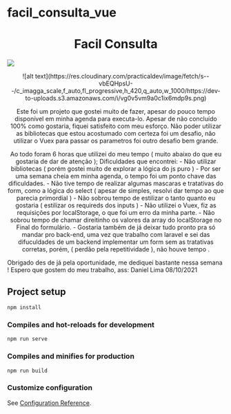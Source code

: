 # facil_consulta_vue
<h1 align="center">Facil Consulta</h1>

![](https://media.giphy.com/media/3OtcGVbyaovaoRJn21/giphy.gif)
<div align="center" width="140px">
![alt text](https://res.cloudinary.com/practicaldev/image/fetch/s--vbEQHpsU--/c_imagga_scale,f_auto,fl_progressive,h_420,q_auto,w_1000/https://dev-to-uploads.s3.amazonaws.com/i/vg0v5vm9a0c1ix6mdp9s.png)
</div>
<p align="center">
Este foi um projeto que gostei muito de fazer, apesar do pouco tempo disponível em minha agenda para executa-lo.
Apesar de não concluído 100% como gostaria, fiquei satisfeito com meu esforço.
Não poder utilizar as bibliotecas que estou acostumado com certeza foi um desafio, não utilizar o Vuex para passar os parametros foi outro desafio bem grande.
</p>

<p align="center">
  Ao todo foram 6 horas que utilizei do meu tempo ( muito abaixo do que eu gostaria de dar de atenção );
  Dificuldades que encontrei: 
  - Não utilizar bibliotecas ( porém gostei muito de explorar a lógica do js  puro )
  - Por ser uma semana cheia em minha agenda, o tempo foi um ponto chave das dificuldades.
  - Não tive tempo de realizar algumas mascaras e tratativas do form, como a lógica do select ( apesar de simples, resolvi dar tempo ao que parecia primordial ) 
  - Não sobrou tempo de estilizar o tanto quanto eu gostaria ( estilizar os requireds dos inputs ) 
  - Não utilizei o Vuex, fiz as requisições por localStorage, o que foi um erro da minha parte.
  - Não sobrou tempo de chamar direitinho os valores da array do localStorage no Final do formulário.
  - Gostaria também de já deixar tudo pronto pra só mandar pro back-end, uma vez que trabalho com laravel e sei das difuculdades de um backend implementar um form sem as tratativas corretas, porém, ( perdão pela repetitividade ), não houve tempo .
</p>

Obrigado des de já pela oportunidade, me dediquei bastante nessa semana ! 
Espero que gostem do meu trabalho, ass: Daniel Lima 08/10/2021
## Project setup
```
npm install
```

### Compiles and hot-reloads for development
```
npm run serve
```

### Compiles and minifies for production
```
npm run build
```

### Customize configuration
See [Configuration Reference](https://cli.vuejs.org/config/).
